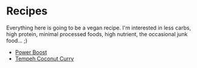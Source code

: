 Recipes
=======

Everything here is going to be a vegan recipe. I'm interested in less carbs,
high protein, minimal processed foods, high nutrient, the occasional junk food... ;)

- [Power Boost](/recipe/power-boost)
- [Tempeh Coconut Curry](/recipe/tempeh-coconut-curry)
